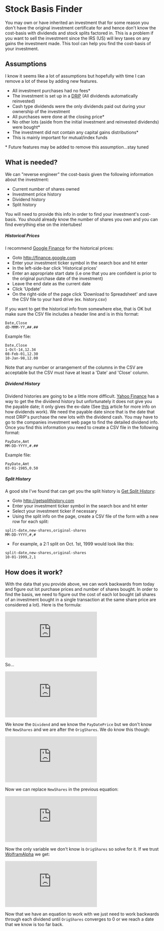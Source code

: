 Stock Basis Finder
==================

You may own or have inherited an investment that for some reason you don't have the original investment certificate for and hence don't know the cost-basis with dividends and stock splits factored in. This is a problem if you want to sell the investment since the IRS (US) will levy taxes on any gains the investment made. This tool can help you find the cost-basis of your investment.

## Assumptions
I know it seems like a lot of assumptions but hopefully with time I can remove a lot of these by adding new features.
* All investment purchases had no fees*
* The investment is set up in a [DRiP](http://en.wikipedia.org/wiki/Dividend_reinvestment_plan) (All dividends automatically reinvested)
* Cash type dividends were the only dividends paid out during your ownership of the investment
* All purchases were done at the closing price*
* No other lots (aside from the initial investment and reinvested dividends) were bought*
* The investment did not contain any capital gains distributions*
 * This is mainly important for mutual/index funds

\* Future features may be added to remove this assumption...stay tuned

## What is needed?
We can "reverse engineer" the cost-basis given the following information about the investment:
* Current number of shares owned
* Investment price history
* Dividend history
* Split history

You will need to provide this info in order to find your investment's cost-basis. You should already know the number of shares you own and you can find everything else on the intertubes!

##### Historical Prices
I recommend [Google Finance](http://finance.google.com/) for the historical prices:
* Goto http://finance.google.com
* Enter your investment ticker symbol in the search box and hit enter
* In the left-side-bar click 'Historical prices'
* Enter an appropriate start date (i.e one that you are confident is prior to the original purchase date of the investment)
* Leave the end date as the current date
* Click 'Update'
* On the right-side of the page click 'Download to Spreadsheet' and save the CSV file to your hard drive (ex. history.csv)

If you want to get the historical info from somewhere else, that is OK but make sure the CSV file includes a header line and is in this format:
```
Date,Close
dD-MMM-YY,##.##
```
Example file:
```
Date,Close
1-Oct-14,12.34
08-Feb-01,12.30
10-Jan-98,12.00
```
Note that any number or arrangement of the columns in the CSV are acceptable but the CSV must have at least a 'Date' and 'Close' column.

##### Dividend History
Dividend histories are going to be a little more difficult. [Yahoo Finance](http://finance.yahoo.com) has a way to get the the dividend history but unfortunately it does not give you the payable date; it only gives the ex-date (See [this](http://www.investopedia.com/articles/02/110802.asp) article for more info on how dividends work). We need the payable date since that is the date that most DRiP's purchase the new lots with the dividend cash. You may have to go to the companies investment web page to find the detailed dividend info. Once you find this information you need to create a CSV file in the following format:
```
PayDate,Amt
MM-DD-YYYY,#.##
```
Example file:
```
PayDate,Amt
03-01-1985,0.50
```

##### Split History
A good site I've found that can get you the split history is [Get Split History](http://getsplithistory.com):
* Goto http://getsplithistory.com
* Enter your investment ticker symbol in the search box and hit enter
* Select your investment ticker if necessary
* Using the split info on the page, create a CSV file of the form with a new row for each split:
```
split-date,new-shares,original-shares
MM-DD-YYYY,#,#
```
* For example, a 2:1 split on Oct. 1st, 1999 would look like this:
```
split-date,new-shares,original-shares
10-01-1999,2,1
```

## How does it work?
With the data that you provide above, we can work backwards from today and figure out lot purchase prices and number of shares bought. In order to find the basis, we need to figure out the cost of each lot bought (all shares of an investment bought in a single transaction at the same share price are considered a lot). Here is the formula:

<!--
Built this formula here: http://latex.codecogs.com/eqneditor/editor.php

OrigShares \times Dividend = Cash = NewShares \times PayDatePrice
-->

![equation](http://latex.codecogs.com/gif.latex?OrigShares%20%5Ctimes%20Dividend%20%3D%20Cash%20%3D%20NewShares%20%5Ctimes%20PayDatePrice)

So...

<!--
OrigShares \times Dividend = NewShares \times PayDatePrice
-->

![equation](http://latex.codecogs.com/gif.latex?OrigShares%20%5Ctimes%20Dividend%20%3D%20NewShares%20%5Ctimes%20PayDatePrice)

We know the `Dividend` and we know the `PayDatePrice` but we don't know the `NewShares` and we are after the `OrigShares`. We do know this though:

<!--
NewShares = CurrentShares - OrigShares
-->

![equation](http://latex.codecogs.com/gif.latex?NewShares%20%3D%20CurrentShares%20-%20OrigShares)

Now we can replace `NewShares` in the previous equation:

<!--
OrigShares \times Dividend = (CurrentShares - OrigShares) \times PayDatePrice
-->

![equation](http://latex.codecogs.com/gif.latex?OrigShares%20%5Ctimes%20Dividend%20%3D%20%28CurrentShares%20-%20OrigShares%29%20%5Ctimes%20PayDatePrice)

Now the only variable we don't know is `OrigShares` so solve for it. If we trust [WolframAlpha](http://www.wolframalpha.com/input/?i=solve+X*Y+%3D+%28Z-X%29*A+for+X) we get:

<!--
OrigShares = \frac{PayDatePrice \times CurShares}{PayDatePrice + Dividend}
-->

![equation](http://latex.codecogs.com/gif.latex?OrigShares%20%3D%20%5Cfrac%7BPayDatePrice%20%5Ctimes%20CurShares%7D%7BPayDatePrice%20+%20Dividend%7D)

Now that we have an equation to work with we just need to work backwards through each dividend until `OrigShares` converges to 0 or we reach a date that we know is too far back.

